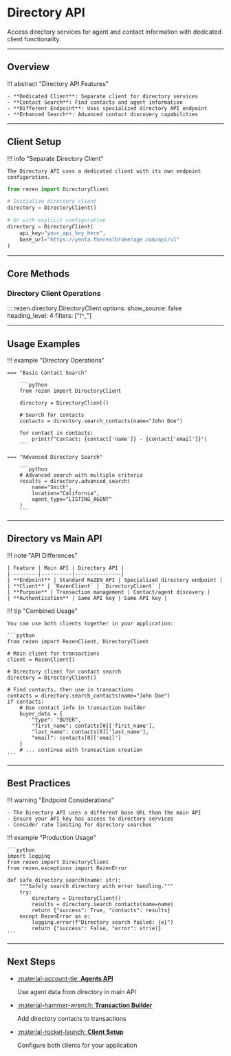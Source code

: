 # Directory API

Access directory services for agent and contact information with dedicated client functionality.

---

## Overview

!!! abstract "Directory API Features"

    - **Dedicated Client**: Separate client for directory services
    - **Contact Search**: Find contacts and agent information
    - **Different Endpoint**: Uses specialized directory API endpoint
    - **Enhanced Search**: Advanced contact discovery capabilities

---

## Client Setup

!!! info "Separate Directory Client"

    The Directory API uses a dedicated client with its own endpoint configuration.

```python
from rezen import DirectoryClient

# Initialize directory client
directory = DirectoryClient()

# Or with explicit configuration
directory = DirectoryClient(
    api_key="your_api_key_here",
    base_url="https://yenta.therealbrokerage.com/api/v1"
)
```

---

## Core Methods

### Directory Client Operations

::: rezen.directory.DirectoryClient
    options:
      show_source: false
      heading_level: 4
      filters: ["!^_"]

---

## Usage Examples

!!! example "Directory Operations"

    === "Basic Contact Search"

        ```python
        from rezen import DirectoryClient

        directory = DirectoryClient()

        # Search for contacts
        contacts = directory.search_contacts(name="John Doe")

        for contact in contacts:
            print(f"Contact: {contact['name']} - {contact['email']}")
        ```

    === "Advanced Directory Search"

        ```python
        # Advanced search with multiple criteria
        results = directory.advanced_search(
            name="Smith",
            location="California",
            agent_type="LISTING_AGENT"
        )
        ```

---

## Directory vs Main API

!!! note "API Differences"

    | Feature | Main API | Directory API |
    |---------|----------|---------------|
    | **Endpoint** | Standard ReZEN API | Specialized directory endpoint |
    | **Client** | `RezenClient` | `DirectoryClient` |
    | **Purpose** | Transaction management | Contact/agent discovery |
    | **Authentication** | Same API key | Same API key |

!!! tip "Combined Usage"

    You can use both clients together in your application:

    ```python
    from rezen import RezenClient, DirectoryClient

    # Main client for transactions
    client = RezenClient()

    # Directory client for contact search
    directory = DirectoryClient()

    # Find contacts, then use in transactions
    contacts = directory.search_contacts(name="John Doe")
    if contacts:
        # Use contact info in transaction builder
        buyer_data = {
            "type": "BUYER",
            "first_name": contacts[0]['first_name'],
            "last_name": contacts[0]['last_name'],
            "email": contacts[0]['email']
        }
        # ... continue with transaction creation
    ```

---

## Best Practices

!!! warning "Endpoint Considerations"

    - The Directory API uses a different base URL than the main API
    - Ensure your API key has access to directory services
    - Consider rate limiting for directory searches

!!! example "Production Usage"

    ```python
    import logging
    from rezen import DirectoryClient
    from rezen.exceptions import RezenError

    def safe_directory_search(name: str):
        """Safely search directory with error handling."""
        try:
            directory = DirectoryClient()
            results = directory.search_contacts(name=name)
            return {"success": True, "contacts": results}
        except RezenError as e:
            logging.error(f"Directory search failed: {e}")
            return {"success": False, "error": str(e)}
    ```

---

## Next Steps

<div class="grid cards" markdown>

-   [:material-account-tie: **Agents API**](agents.md)

    Use agent data from directory in main API

-   [:material-hammer-wrench: **Transaction Builder**](transaction-builder.md)

    Add directory contacts to transactions

-   [:material-rocket-launch: **Client Setup**](client-setup.md)

    Configure both clients for your application

</div>
